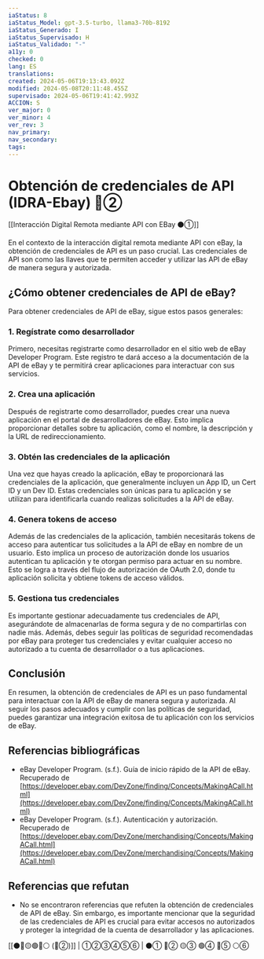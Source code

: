 ```yaml
---
iaStatus: 8
iaStatus_Model: gpt-3.5-turbo, llama3-70b-8192
iaStatus_Generado: I
iaStatus_Supervisado: H
iaStatus_Validado: "-"
a11y: 0
checked: 0
lang: ES
translations: 
created: 2024-05-06T19:13:43.092Z
modified: 2024-05-08T20:11:48.455Z
supervisado: 2024-05-06T19:41:42.993Z
ACCION: S
ver_major: 0
ver_minor: 4
ver_rev: 3
nav_primary: 
nav_secondary: 
tags:
---
```

# Obtención de credenciales de API (IDRA-Ebay) 🔴②

[[Interacción Digital Remota mediante API con EBay ⚫①]]

En el contexto de la interacción digital remota mediante API con eBay, la obtención de credenciales de API es un paso crucial. Las credenciales de API son como las llaves que te permiten acceder y utilizar las API de eBay de manera segura y autorizada.

## ¿Cómo obtener credenciales de API de eBay?

Para obtener credenciales de API de eBay, sigue estos pasos generales:

### 1. Regístrate como desarrollador

Primero, necesitas registrarte como desarrollador en el sitio web de eBay Developer Program. Este registro te dará acceso a la documentación de la API de eBay y te permitirá crear aplicaciones para interactuar con sus servicios.

### 2. Crea una aplicación

Después de registrarte como desarrollador, puedes crear una nueva aplicación en el portal de desarrolladores de eBay. Esto implica proporcionar detalles sobre tu aplicación, como el nombre, la descripción y la URL de redireccionamiento.

### 3. Obtén las credenciales de la aplicación

Una vez que hayas creado la aplicación, eBay te proporcionará las credenciales de la aplicación, que generalmente incluyen un App ID, un Cert ID y un Dev ID. Estas credenciales son únicas para tu aplicación y se utilizan para identificarla cuando realizas solicitudes a la API de eBay.

### 4. Genera tokens de acceso

Además de las credenciales de la aplicación, también necesitarás tokens de acceso para autenticar tus solicitudes a la API de eBay en nombre de un usuario. Esto implica un proceso de autorización donde los usuarios autentican tu aplicación y te otorgan permiso para actuar en su nombre. Esto se logra a través del flujo de autorización de OAuth 2.0, donde tu aplicación solicita y obtiene tokens de acceso válidos.

### 5. Gestiona tus credenciales

Es importante gestionar adecuadamente tus credenciales de API, asegurándote de almacenarlas de forma segura y de no compartirlas con nadie más. Además, debes seguir las políticas de seguridad recomendadas por eBay para proteger tus credenciales y evitar cualquier acceso no autorizado a tu cuenta de desarrollador o a tus aplicaciones.

## Conclusión

En resumen, la obtención de credenciales de API es un paso fundamental para interactuar con la API de eBay de manera segura y autorizada. Al seguir los pasos adecuados y cumplir con las políticas de seguridad, puedes garantizar una integración exitosa de tu aplicación con los servicios de eBay.

## Referencias bibliográficas

- eBay Developer Program. (s.f.). Guía de inicio rápido de la API de eBay. Recuperado de [https://developer.ebay.com/DevZone/finding/Concepts/MakingACall.html](https://developer.ebay.com/DevZone/finding/Concepts/MakingACall.html)
- eBay Developer Program. (s.f.). Autenticación y autorización. Recuperado de [https://developer.ebay.com/DevZone/merchandising/Concepts/MakingACall.html](https://developer.ebay.com/DevZone/merchandising/Concepts/MakingACall.html)

## Referencias que refutan

- No se encontraron referencias que refuten la obtención de credenciales de API de eBay. Sin embargo, es importante mencionar que la seguridad de las credenciales de API es crucial para evitar accesos no autorizados y proteger la integridad de la cuenta de desarrollador y las aplicaciones.

[[⚫🔴🟡🟢🔵⚪ (🔴②)]] | ①②③④⑤⑥ | ⚫① 🔴② 🟡③ 🟢④ 🔵⑤ ⚪⑥